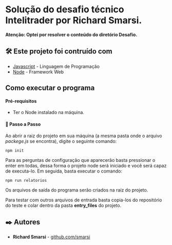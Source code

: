 # Solução do desafio técnico Intelitrader por Richard Smarsi.

<p><b>Atenção: Optei por resolver o conteúdo do diretório Desafio.</b></p>

## 🛠️ Este projeto foi contruído com 

* [Javascript]() - Linguagem de Programação
* [Node]() - Framework Web


## Como executar o programa

#### Pré-requisitos

* Ter o Node instalado na máquina.

#### 🔧 Passo a Passo 

Ao abrir a raiz do projeto em sua máquina (a mesma pasta onde o arquivo *packege.js* se encontra), digite o seguinte comando:

```
npm init
```

Para as perguntas de configuração que aparecerão basta pressionar o enter em todas, dessa forma o projeto node será iniciado e você será capaz de executa-lo.
Em seguida, basta executar o comando:

```
npm run relatorios
```

Os arquivos de saída do programa serão criados na raíz do projeto.

Para testar com outros arquivos de entrada basta copia-los do repositório do teste e colar dentro da pasta <b>entry_files</b> do projeto.


## ✒️ Autores


* **Richard Smarsi** - [github.com/smarsi](https://github.com/smarsi)
